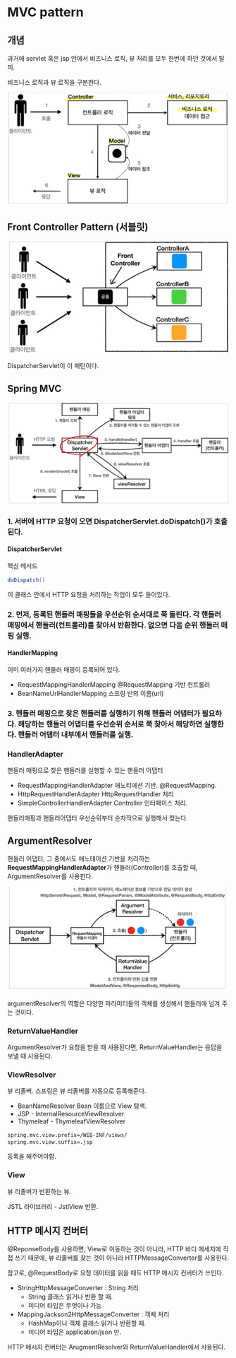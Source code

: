 # MVC pattern

## 개념
과거에 servlet 혹은 jsp 안에서 비즈니스 로직, 뷰 처리를 모두 한번에 하던 것에서 탈피. 

비즈니스 로직과 뷰 로직을 구분한다. 

![mvc](../../images/Spring/springmvc.png)

## Front Controller Pattern (서블릿)
![frontcontroller](../../images/Spring/frontcontroller.png)

DispatcherServlet이 이 패턴이다. 

## Spring MVC
![springmvc](../../images/Spring/dispatcherservlet.png)

### 1. 서버에 HTTP 요청이 오면 DispatcherServlet.doDispatch()가 호출된다. 

#### DispatcherServlet
핵심 메서드
~~~java
doDispatch()
~~~

이 클래스 안에서 HTTP 요청을 처리하는 작업이 모두 들어있다. 

### 2. 먼저, 등록된 핸들러 매핑들을 우선순위 순서대로 쭉 돌린다. 각 핸들러 매핑에서 핸들러(컨트롤러)를 찾아서 반환한다. 없으면 다음 순위 핸들러 매핑 실행.

#### HandlerMapping
이미 여러가지 핸들러 매핑이 등록되어 있다. 

* RequestMappingHandlerMapping @RequestMapping 기반 컨트롤러 
* BeanNameUrlHandlerMapping 스프링 빈의 이름(url)

### 3. 핸들러 매핑으로 찾은 핸들러를 실행하기 위해 핸들러 어댑터가 필요하다. 해당하는 핸들러 어댑터를 우선순위 순서로 쭉 찾아서 해당하면 실행한다. 핸들러 어댑터 내부에서 핸들러를 실행.

### HandlerAdapter
핸들러 매핑으로 찾은 핸들러를 실행할 수 있는 핸들러 어댑터

* RequestMappingHandlerAdapter 애노티에션 기반. @RequestMapping.
* HttpRequestHandlerAdapter HttpRequestHandler 처리
* SimpleControllerHandlerAdapter Controller 인터페이스 처리.

핸들러매핑과 핸들러어댑터 우선순위부터 순차적으로 실행해서 찾는다.

## ArgumentResolver

핸들러 어댑터, 그 중에서도 애노테이션 기반을 처리하는 **RequestMappingHandlerAdapter**가 핸들러(Controller)를 호출할 때, ArgumentResolver를 사용한다. 

![argumentresolver](../../images/Spring/argumentresolver.png)

argumentResolver의 역할은 다양한 파라미터들의 객체를 생성해서 핸들러에 넘겨 주는 것이다. 

### ReturnValueHandler
ArgumentResolver가 요청을 받을 때 사용된다면, ReturnValueHandler는 응답을 보낼 때 사용된다. 

### ViewResolver
뷰 리졸버.
스프링은 뷰 리졸버를 자동으로 등록해준다. 

* BeanNameResolver Bean 이름으로 View 탐색.
* JSP - InternalResourceViewResolver
* Thymeleaf - ThymeleafViewResolver

~~~properties
spring.mvc.view.prefix=/WEB-INF/views/
spring.mvc.view.suffix=.jsp
~~~
등록을 해주어야함.

### View

뷰 리졸버가 반환하는 뷰.

JSTL 라이브러리 - JstlView 반환.

## HTTP 메시지 컨버터 

@ReponseBody를 사용하면, View로 이동하는 것이 아니라, HTTP 바디 메세지에 직접 쓰기 때문에, 뷰 리졸버를 찾는 것이 아니라 HTTPMessageConverter를 사용한다.

참고로, @RequestBody로 요청 데이터를 읽을 때도 HTTP 메시지 컨버터가 쓰인다. 

* StringHttpMessageConverter : String 처리
  * String 클래스 읽거나 반환 할 때. 
  * 미디어 타입은 무엇이나 가능
* MappingJackson2HttpMessageConverter : 객체 처리
  * HashMap이나 객체 클래스 읽거나 반환할 때.
  * 미디어 타입은 application/json 만.

HTTP 메시지 컨버터는 ArugmentResolver와 ReturnValueHandler에서 사용된다.
